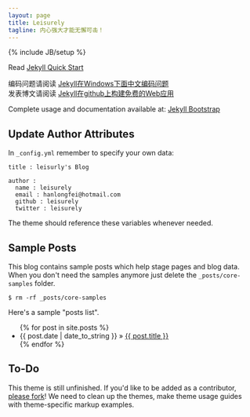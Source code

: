 ```yaml
---
layout: page
title: Leisurely
tagline: 内心强大才能无懈可击！
---
```

{% include JB/setup %}

Read [Jekyll Quick Start](http://jekyllbootstrap.com/usage/jekyll-quick-start.html)

编码问题请阅读 [Jekyll在Windows下面中文编码问题](http://www.cnblogs.com/aleda/articles/Jekyll-in-Windows-following-Chinese-encoding-problem-solutions.html)
<br>
发表博文请阅读 [Jekyll在github上构建免费的Web应用](http://blog.fens.me/jekyll-bootstarp-github/)

Complete usage and documentation available at: [Jekyll Bootstrap](http://jekyllbootstrap.com)

## Update Author Attributes

In `_config.yml` remember to specify your own data:
    
    title : leisurly's Blog
    
    author :
      name : leisurely
      email : hanlongfei@hotmail.com
      github : leisurely
      twitter : leisurely

The theme should reference these variables whenever needed.
    
## Sample Posts

This blog contains sample posts which help stage pages and blog data.
When you don't need the samples anymore just delete the `_posts/core-samples` folder.

    $ rm -rf _posts/core-samples

Here's a sample "posts list".

<ul class="posts">
  {% for post in site.posts %}
    <li><span>{{ post.date | date_to_string }}</span> &raquo; <a href="{{ BASE_PATH }}{{ post.url }}">{{ post.title }}</a></li>
  {% endfor %}
</ul>

## To-Do

This theme is still unfinished. If you'd like to be added as a contributor, [please fork](http://github.com/plusjade/jekyll-bootstrap)!
We need to clean up the themes, make theme usage guides with theme-specific markup examples.


